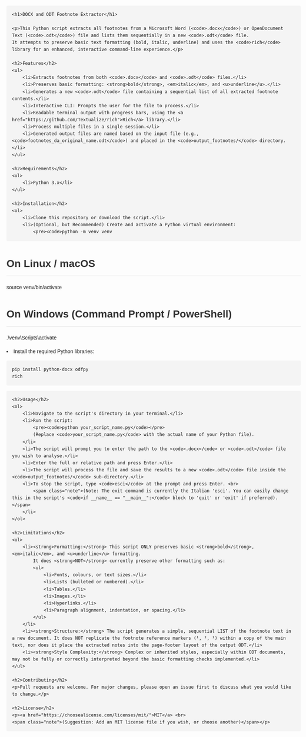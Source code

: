 <!DOCTYPE html>
<html lang="en">
<head>
    <meta charset="UTF-8">
    <meta name="viewport" content="width=device-width, initial-scale=1.0">
    <title>DOCX and ODT Footnote Extractor</title>
    <style>
        body { font-family: sans-serif; line-height: 1.6; margin: 20px; max-width: 800px; margin-left: auto; margin-right: auto; }
        h1, h2, h3 { color: #333; }
        h1 { border-bottom: 2px solid #eee; padding-bottom: 10px; }
        h2 { border-bottom: 1px solid #eee; padding-bottom: 5px; }
        code { background-color: #f4f4f4; padding: 2px 6px; border-radius: 4px; font-family: monospace; }
        pre { background-color: #f4f4f4; padding: 15px; border-radius: 4px; overflow-x: auto; }
        ul { padding-left: 20px; }
        li { margin-bottom: 5px; }
        strong { font-weight: bold; }
        em { font-style: italic; }
        u { text-decoration: underline; }
        a { color: #0366d6; text-decoration: none; }
        a:hover { text-decoration: underline; }
        .note { font-style: italic; color: #555; }
    </style>
</head>
<body>

    <h1>DOCX and ODT Footnote Extractor</h1>

    <p>This Python script extracts all footnotes from a Microsoft Word (<code>.docx</code>) or OpenDocument Text (<code>.odt</code>) file and lists them sequentially in a new <code>.odt</code> file.
    It attempts to preserve basic text formatting (bold, italic, underline) and uses the <code>rich</code> library for an enhanced, interactive command-line experience.</p>

    <h2>Features</h2>
    <ul>
        <li>Extracts footnotes from both <code>.docx</code> and <code>.odt</code> files.</li>
        <li>Preserves basic formatting: <strong>bold</strong>, <em>italic</em>, and <u>underline</u>.</li>
        <li>Generates a new <code>.odt</code> file containing a sequential list of all extracted footnote contents.</li>
        <li>Interactive CLI: Prompts the user for the file to process.</li>
        <li>Readable terminal output with progress bars, using the <a href="https://github.com/Textualize/rich">Rich</a> library.</li>
        <li>Process multiple files in a single session.</li>
        <li>Generated output files are named based on the input file (e.g., <code>footnotes_da_original_name.odt</code>) and placed in the <code>output_footnotes/</code> directory.</li>
    </ul>

    <h2>Requirements</h2>
    <ul>
        <li>Python 3.x</li>
    </ul>

    <h2>Installation</h2>
    <ol>
        <li>Clone this repository or download the script.</li>
        <li>(Optional, but Recommended) Create and activate a Python virtual environment:
            <pre><code>python -m venv venv

# On Linux / macOS
source venv/bin/activate
            
# On Windows (Command Prompt / PowerShell)
.\venv\Scripts\activate</code></pre>
        </li>
        <li>Install the required Python libraries:
            <pre><code>pip install python-docx odfpy rich</code></pre>
        </li>
    </ol>
    
    <h2>Usage</h2>
    <ol>
        <li>Navigate to the script's directory in your terminal.</li>
        <li>Run the script:
            <pre><code>python your_script_name.py</code></pre>
            (Replace <code>your_script_name.py</code> with the actual name of your Python file).
        </li>
        <li>The script will prompt you to enter the path to the <code>.docx</code> or <code>.odt</code> file you wish to analyse.</li>
        <li>Enter the full or relative path and press Enter.</li>
        <li>The script will process the file and save the results to a new <code>.odt</code> file inside the <code>output_footnotes/</code> sub-directory.</li>
        <li>To stop the script, type <code>esci</code> at the prompt and press Enter. <br>
            <span class="note">(Note: The exit command is currently the Italian 'esci'. You can easily change this in the script's <code>if __name__ == "__main__":</code> block to 'quit' or 'exit' if preferred).</span>
        </li>
    </ol>
 
    <h2>Limitations</h2>
    <ul>
        <li><strong>Formatting:</strong> This script ONLY preserves basic <strong>bold</strong>, <em>italic</em>, and <u>underline</u> formatting.
            It does <strong>NOT</strong> currently preserve other formatting such as:
            <ul>
                <li>Fonts, colours, or text sizes.</li>
                <li>Lists (bulleted or numbered).</li>
                <li>Tables.</li>
                <li>Images.</li>
                <li>Hyperlinks.</li>
                <li>Paragraph alignment, indentation, or spacing.</li>
            </ul>
        </li>
        <li><strong>Structure:</strong> The script generates a simple, sequential LIST of the footnote text in a new document. It does NOT replicate the footnote reference markers (¹, ², ³) within a copy of the main text, nor does it place the extracted notes into the page-footer layout of the output ODT.</li>
        <li><strong>Style Complexity:</strong> Complex or inherited styles, especially within ODT documents, may not be fully or correctly interpreted beyond the basic formatting checks implemented.</li>
    </ul>

    <h2>Contributing</h2>
    <p>Pull requests are welcome. For major changes, please open an issue first to discuss what you would like to change.</p>

    <h2>License</h2>
    <p><a href="https://choosealicense.com/licenses/mit/">MIT</a> <br>
    <span class="note">(Suggestion: Add an MIT license file if you wish, or choose another)</span></p>

</body>
</html>